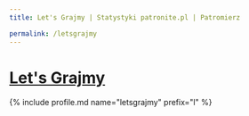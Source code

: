 ```yaml
---
title: Let's Grajmy | Statystyki patronite.pl | Patromierz

permalink: /letsgrajmy
---
```


# [Let's Grajmy](https://patronite.pl/letsgrajmy)

{% include profile.md name="letsgrajmy" prefix="l" %}
